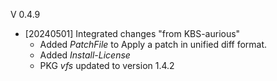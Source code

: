 V 0.4.9

- [20240501] Integrated changes "from KBS-aurious"
  - Added *PatchFile* to Apply a patch in unified diff format.
  - Added *Install-License*
  - PKG *vfs* updated to version 1.4.2